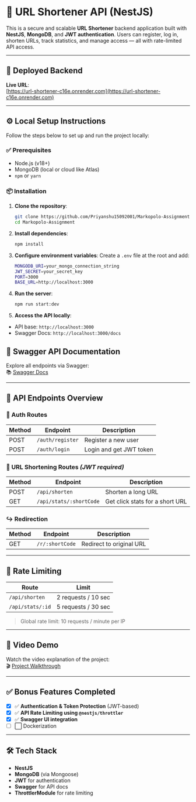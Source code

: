 # 🔗 URL Shortener API (NestJS)

This is a secure and scalable **URL Shortener** backend application built with **NestJS**, **MongoDB**, and **JWT authentication**. Users can register, log in, shorten URLs, track statistics, and manage access — all with rate-limited API access.

---

## 🚀 Deployed Backend

**Live URL**:  
[https://url-shortener-c16e.onrender.com](https://url-shortener-c16e.onrender.com)

---

## ⚙️ Local Setup Instructions

Follow the steps below to set up and run the project locally:

### ✅ Prerequisites

- Node.js (v18+)
- MongoDB (local or cloud like Atlas)
- `npm` or `yarn`

### 📦 Installation

1. **Clone the repository**:
   ```bash
   git clone https://github.com/Priyanshu15092001/Markopolo-Assignment.git
   cd Markopolo-Assignment
   ```

2. **Install dependencies**:
    ```bash
    npm install
    ```

3. **Configure environment variables**:
    Create a `.env` file at the root and add:
    ```bash
    MONGODB_URI=your_mongo_connection_string
    JWT_SECRET=your_secret_key
    PORT=3000
    BASE_URL=http://localhost:3000
    ```

4. **Run the server**:
    ```bash
    npm run start:dev
    ```

5. **Access the API locally**:
- API base: `http://localhost:3000`
- Swagger Docs: `http://localhost:3000/docs`

## 📘 Swagger API Documentation

Explore all endpoints via Swagger:  
📚 [Swagger Docs](https://url-shortener-c16e.onrender.com/docs)

---

## 📌 API Endpoints Overview

### 🔐 Auth Routes
| Method | Endpoint           | Description                |
|--------|--------------------|----------------------------|
| POST   | `/auth/register`   | Register a new user        |
| POST   | `/auth/login`      | Login and get JWT token    |

### 🔗 URL Shortening Routes *(JWT required)*
| Method | Endpoint                    | Description                      |
|--------|-----------------------------|----------------------------------|
| POST   | `/api/shorten`              | Shorten a long URL               |
| GET    | `/api/stats/:shortCode`     | Get click stats for a short URL  |

### ↪️ Redirection
| Method | Endpoint        | Description               |
|--------|------------------|---------------------------|
| GET    | `/r/:shortCode`    | Redirect to original URL  |

---

## 🧪 Rate Limiting

| Route            | Limit               |
|------------------|---------------------|
| `/api/shorten`   | 2 requests / 10 sec |
| `/api/stats/:id` | 5 requests / 30 sec |

> Global rate limit: 10 requests / minute per IP

---

## 🎥 Video Demo

Watch the video explanation of the project:  
🎬 [Project Walkthrough](https://youtu.be/B6fZXpwqJIE)  

---

## ✅ Bonus Features Completed

- [x] ✅ **Authentication & Token Protection** (JWT-based)
- [x] ✅ **API Rate Limiting using `@nestjs/throttler`**
- [x] ✅ **Swagger UI integration**
- [ ] ⬜ Dockerization

---

## 🛠️ Tech Stack

- **NestJS**
- **MongoDB** (via Mongoose)
- **JWT** for authentication
- **Swagger** for API docs
- **ThrottlerModule** for rate limiting
